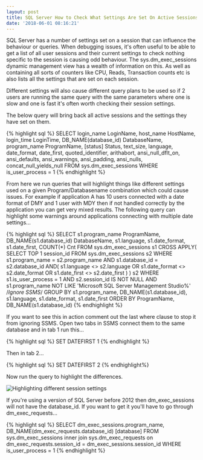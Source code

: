 ```yaml
---
layout: post
title: SQL Server How to Check What Settings Are Set On Active Sessions
date: '2018-06-01 08:16:21'
---
```

SQL Server has a number of settings set on a session that can influence the behaviour or queries.  When debugging issues, it's often useful to be able
to get a list of all user sessions and their current settings to check nothing specific to the session is causing odd behaviour. The sys.dm_exec_sessions
dynamic management view has a wealth of information on this. As well as containing all sorts of counters like CPU, Reads, Transaction counts etc is also lists
all the settings that are set on each session.

Different settings will also cause different query plans to be used so if 2 users are running the same query with the same parameters
where one is slow and one is fast it's often worth checking their session settings.

The below query will bring back all active sessions and the settings they have set on them.

{% highlight sql %}
SELECT
   login_name LoginName,
   host_name HostName,
   login_time LoginTime,
   DB_NAME(database_id) DatabaseName,
   program_name ProgramName,
   [status] Status,
   text_size,
   language,
   date_format,
   date_first,
   quoted_identifier,
   arithabort,
   ansi_null_dflt_on,
   ansi_defaults,
   ansi_warnings,
   ansi_padding,
   ansi_nulls,
   concat_null_yields_null
FROM
   sys.dm_exec_sessions
WHERE
   is_user_process = 1
{% endhighlight %}

From here we run queries that will highlight things like different settings used on a given Program/Databasename combination which could cause issues. For example if application A has 10 users connected with a date format of DMY and 1 user with MDY then if not handled correctly by the application you can get very mixed results. The following query can highlight some warnings around applications connecting with multiple date settings...

{% highlight sql %}
SELECT
   s1.program_name ProgramName,
   DB_NAME(s1.database_id) DatabaseName,
   s1.language,
   s1.date_format,
   s1.date_first,
   COUNT(*) Cnt
FROM
   sys.dm_exec_sessions s1
   CROSS APPLY(
      SELECT TOP 1 session_id FROM sys.dm_exec_sessions s2
      WHERE
         s1.program_name = s2.program_name
         AND s1.database_id = s2.database_id
         AND(
            s1.language <> s2.language OR
            s1.date_format <> s2.date_format OR
            s1.date_first <> s2.date_first
         )
   ) s2
WHERE
   s1.is_user_process = 1
   AND s2.session_id IS NOT NULL
   AND s1.program_name NOT LIKE 'Microsoft SQL Server Management Studio%' /*Ignore SSMS*/
GROUP BY
   s1.program_name,
   DB_NAME(s1.database_id),
   s1.language,
   s1.date_format,
   s1.date_first
ORDER BY ProgramName, DB_NAME(s1.database_id)
{% endhighlight %}

If you want to see this in action comment out the last where clause to stop it from ignoring SSMS. Open two tabs in SSMS connect them to the same database and in tab 1 run this...

{% highlight sql %}
SET DATEFIRST 1
{% endhighlight %}

Then in tab 2...

{% highlight sql %}
SET DATEFIRST 2
{% endhighlight%}

Now run the query to highlight the differences.

![Highlighting different session settings]({{site.url}}/content/images/2018-session-settings/differences.PNG)

If you're using a version of SQL Server before 2012 then dm_exec_sessions will not have the database_id. If you want to get it you'll have to go through dm_exec_requests...

{% highlight sql %}
SELECT
   dm_exec_sessions.program_name,
   DB_NAME(dm_exec_requests.database_id) [database]
FROM
   sys.dm_exec_sessions
   inner join sys.dm_exec_requests on dm_exec_requests.session_id = dm_exec_sessions.session_id
WHERE
   is_user_process = 1
{% endhighlight %}